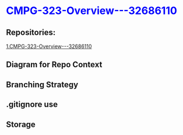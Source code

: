 # <p style="color:blue"> CMPG-323-Overview---32686110 </p>

## Repositories:

<a href ="https://github.com/Shmielen/CMPG-323-Overview---32686110.git"> 1.CMPG-323-Overview---32686110 </a> <br>

## Diagram for Repo Context

## Branching Strategy

## .gitignore use

## Storage
